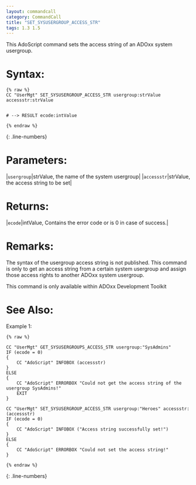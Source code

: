 ```yaml
---
layout: commandcall
category: CommandCall
title: "SET_SYSUSERGROUP_ACCESS_STR"
tags: 1.3 1.5
---
```


This AdoScript command sets the access string of an ADOxx system usergroup.

# Syntax:  

```adoscript
{% raw %}
CC "UserMgt" SET_SYSUSERGROUP_ACCESS_STR usergroup:strValue accessstr:strValue


# --> RESULT ecode:intValue

{% endraw %}
```
{: .line-numbers}

# Parameters:  

|`usergroup`|strValue, the name of the system usergroup|
|`accessstr`|strValue, the access string to be set|

# Returns:  

|`ecode`|intValue, Contains the error code or is 0 in case of success.|


# Remarks:

The syntax of the usergroup access string is not published. This command is only to get an access string from a certain system usergroup and assign those access rights to another ADOxx system usergroup.

This command is only available within ADOxx Development Toolkit

# See Also:  



Example 1:

```adoscript
{% raw %}

CC "UserMgt" GET_SYSUSERGROUPS_ACCESS_STR usergroup:"SysAdmins"
IF (ecode = 0)
{
    CC "AdoScript" INFOBOX (accessstr)
}
ELSE
{
    CC "AdoScript" ERRORBOX "Could not get the access string of the usergroup SysAdmins!"
    EXIT
}

CC "UserMgt" SET_SYSUSERGROUP_ACCESS_STR usergroup:"Heroes" accessstr:(accessstr)
IF (ecode = 0)
{
    CC "AdoScript" INFOBOX ("Access string successfully set!")
}
ELSE
{
    CC "AdoScript" ERRORBOX "Could not set the access string!"
}

{% endraw %}
```
{: .line-numbers}

